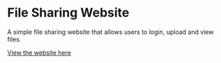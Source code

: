 # File Sharing Website
A simple file sharing website that allows users to login, upload and view files. 

[View the website here](http://ec2-18-188-161-77.us-east-2.compute.amazonaws.com/~austintolani/fileSharingWebsite/login.php)
